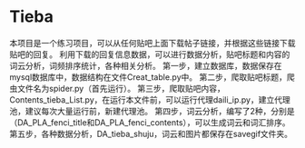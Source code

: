 # Tieba
本项目是一个练习项目，可以从任何贴吧上面下载帖子链接，并根据这些链接下载贴吧的回复。
利用下载的回复信息数据，可以进行数据分析，贴吧标题和内容的词云分析，词频排序统计，各种相关分析。
第一步，建立数据库，数据保存在mysql数据库中，数据结构在文件Creat_table.py中。
第二步，爬取贴吧标题，爬虫文件名为spider.py（首先运行）。
第三步，爬取贴吧内容，Contents_tieba_List.py，在运行本文件前，可以运行代理daili_ip.py，建立代理池，建议每次大量运行前，新建代理池。
第四步，词云分析，编写了2种，分别是（DA_PLA_fenci_title和DA_PLA_fenci_contents），可以生成词云和词汇排序。
第五步，各种数据分析，DA_tieba_shuju，词云和图片都保存在savegif文件夹。
